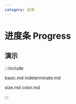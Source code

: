 ```yaml
---
category: 反馈
---
```


# 进度条 Progress

## 演示

:::include

basic.md indeterminate.md

size.md color.md

:::